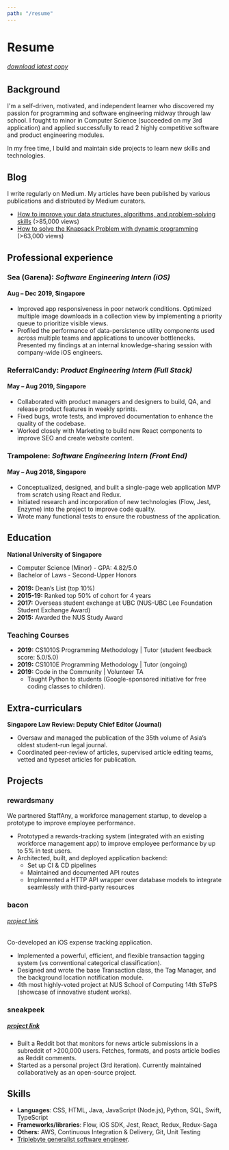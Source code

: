 ```yaml
---
path: "/resume"
---
```


# Resume

###### [download latest copy](https://drive.google.com/open?id=1PYYS5NzsHR7AliAlwbB8bU72aFE0ngxU)

## Background

I'm a self-driven, motivated, and independent learner who discovered my passion for programming and software engineering midway through law school. I fought to minor in Computer Science (succeeded on my 3rd application) and applied successfully to read 2 highly competitive software and product engineering modules.

In my free time, I build and maintain side projects to learn new skills and technologies.

## Blog

I write regularly on Medium. My articles have been published by various publications and distributed by Medium curators.

- [How to improve your data structures, algorithms, and problem-solving skills](https://medium.com/@fabianterh/how-to-improve-your-data-structures-algorithms-and-problem-solving-skills-af50971cba60) (>85,000 views)
- [How to solve the Knapsack Problem with dynamic programming](https://medium.com/@fabianterh/how-to-solve-the-knapsack-problem-with-dynamic-programming-eb88c706d3cf) (>63,000 views)

## Professional experience

### Sea (Garena): _Software Engineering Intern (iOS)_

#### Aug – Dec 2019, Singapore

- Improved app responsiveness in poor network conditions. Optimized multiple image downloads in a collection view by implementing a priority queue to prioritize visible views.
- Profiled the performance of data-persistence utility components used across multiple teams and applications to uncover bottlenecks. Presented my findings at an internal knowledge-sharing session with company-wide iOS engineers.

### ReferralCandy: _Product Engineering Intern (Full Stack)_

#### May – Aug 2019, Singapore

- Collaborated with product managers and designers to build, QA, and release product features in weekly sprints.
- Fixed bugs, wrote tests, and improved documentation to enhance the quality of the codebase.
- Worked closely with Marketing to build new React components to improve SEO and create website content.

### Trampolene: _Software Engineering Intern (Front End)_

#### May – Aug 2018, Singapore

- Conceptualized, designed, and built a single-page web application MVP from scratch using React and Redux.
- Initiated research and incorporation of new technologies (Flow, Jest, Enzyme) into the project to improve code quality.
- Wrote many functional tests to ensure the robustness of the application.

## Education

**National University of Singapore**

- Computer Science (Minor) - GPA: 4.82/5.0
- Bachelor of Laws - Second-Upper Honors

<!-- -->

- **2019:** Dean’s List (top 10%)
- **2015-19:** Ranked top 50% of cohort for 4 years
- **2017:** Overseas student exchange at UBC (NUS-UBC Lee Foundation Student Exchange Award)
- **2015:** Awarded the NUS Study Award

### Teaching Courses

- **2019:** CS1010S Programming Methodology | Tutor (student feedback score: 5.0/5.0)
- **2019:** CS1010E Programming Methodology | Tutor (ongoing)
- **2019:** Code in the Community | Volunteer TA
  - Taught Python to students (Google-sponsored initiative for free coding classes to children).

## Extra-curriculars

**Singapore Law Review: Deputy Chief Editor (Journal)**

- Oversaw and managed the publication of the 35th volume of Asia’s oldest student-run legal journal.
- Coordinated peer-review of articles, supervised article editing teams, vetted and typeset articles for publication.

## Projects

### rewardsmany

We partnered StaffAny, a workforce management startup, to develop a prototype to improve employee performance.

- Prototyped a rewards-tracking system (integrated with an existing workforce management app) to improve employee performance by up to 5% in test users.
- Architected, built, and deployed application backend:
  - Set up CI & CD pipelines
  - Maintained and documented API routes
  - Implemented a HTTP API wrapper over database models to integrate seamlessly with third-party resources

### bacon

###### [project link](https://github.com/cs3217-1819/final-project-cs3217-crispybacon/)

Co-developed an iOS expense tracking application.

- Implemented a powerful, efficient, and flexible transaction tagging system (vs conventional categorical classification).
- Designed and wrote the base Transaction class, the Tag Manager, and the background location notification module.
- 4th most highly-voted project at NUS School of Computing 14th STePS (showcase of innovative student works).

### sneakpeek

##### [project link](https://github.com/fterh/sneakpeek/)

- Built a Reddit bot that monitors for news article submissions in a subreddit of >200,000 users. Fetches, formats, and posts article bodies as Reddit comments.
- Started as a personal project (3rd iteration). Currently maintained collaboratively as an open-source project.

## Skills

- **Languages**: CSS, HTML, Java, JavaScript (Node.js), Python, SQL, Swift, TypeScript
- **Frameworks/libraries**: Flow, iOS SDK, Jest, React, Redux, Redux-Saga
- **Others:** AWS, Continuous Integration & Delivery, Git, Unit Testing
- [Triplebyte generalist software engineer](https://triplebyte.com/certificate/UL6XYEA).
